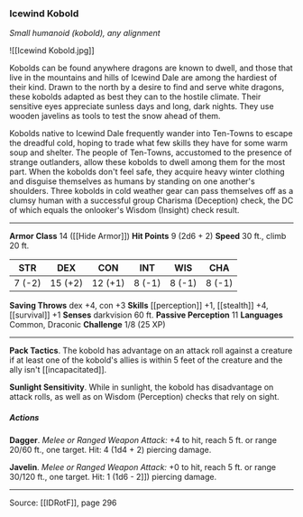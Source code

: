 ### Icewind Kobold
_Small humanoid (kobold), any alignment_

![[Icewind Kobold.jpg]]

Kobolds can be found anywhere dragons are known to dwell, and those that live in the mountains and hills of Icewind Dale are among the hardiest of their kind. Drawn to the north by a desire to find and serve white dragons, these kobolds adapted as best they can to the hostile climate. Their sensitive eyes appreciate sunless days and long, dark nights. They use wooden javelins as tools to test the snow ahead of them.

Kobolds native to Icewind Dale frequently wander into Ten-Towns to escape the dreadful cold, hoping to trade what few skills they have for some warm soup and shelter. The people of Ten-Towns, accustomed to the presence of strange outlanders, allow these kobolds to dwell among them for the most part. When the kobolds don't feel safe, they acquire heavy winter clothing and disguise themselves as humans by standing on one another's shoulders. Three kobolds in cold weather gear can pass themselves off as a clumsy human with a successful group Charisma (Deception) check, the DC of which equals the onlooker's Wisdom (Insight) check result.




---

**Armor Class** 14 ([[Hide Armor]])
**Hit Points** 9 (2d6 + 2)
**Speed** 30 ft., climb 20 ft.

| STR     | DEX     | CON     | INT     | WIS     | CHA     |
|---------|---------|---------|---------|---------|---------|
| 7 (-2) | 15 (+2) | 12 (+1) | 8 (-1) | 8 (-1) | 8 (-1) |

**Saving Throws** dex +4, con +3
**Skills** [[perception]] +1, [[stealth]] +4, [[survival]] +1
**Senses** darkvision 60 ft.
**Passive Perception** 11
**Languages** Common, Draconic
**Challenge** 1/8 (25 XP)

---

**Pack Tactics**. The kobold has advantage on an attack roll against a creature if at least one of the kobold's allies is within 5 feet of the creature and the ally isn't [[incapacitated]].

**Sunlight Sensitivity**. While in sunlight, the kobold has disadvantage on attack rolls, as well as on Wisdom (Perception) checks that rely on sight.

##### Actions
**Dagger**. _Melee or Ranged Weapon Attack:_ +4 to hit, reach 5 ft. or range 20/60 ft., one target. Hit: 4 (1d4 + 2) piercing damage.

**Javelin**. _Melee or Ranged Weapon Attack:_ +0 to hit, reach 5 ft. or range 30/120 ft., one target. Hit: 1 (1d6 - 2]]) piercing damage.


---

Source: [[IDRotF]], page 296